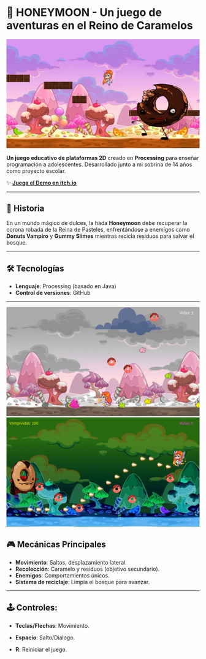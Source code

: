 # 🍭 HONEYMOON - Un juego de aventuras en el Reino de Caramelos  

![Captura del Juego](https://github.com/salvavelazquez/Proyecto-Juego-Honeymoon/blob/main/2.png)


**Un juego educativo de plataformas 2D** creado en **Processing** para enseñar programación a adolescentes. Desarrollado junto a mi sobrina de 14 años como proyecto escolar.  

✨ [**Juega el Demo en itch.io**](https://salvavelazquez.itch.io/honeymoon) 

---

## 📖 Historia  
En un mundo mágico de dulces, la hada **Honeymoon** debe recuperar la corona robada de la Reina de Pasteles, enfrentándose a enemigos como **Donuts Vampiro** y **Gummy Slimes** mientras recicla residuos para salvar el bosque.  

---

## 🛠️ Tecnologías  
- **Lenguaje**: Processing (basado en Java)  
- **Control de versiones**: GitHub  

---
![Captura del Juego](https://github.com/salvavelazquez/Proyecto-Juego-Honeymoon/blob/main/1.png)
![Captura del Juego](https://github.com/salvavelazquez/Proyecto-Juego-Honeymoon/blob/main/4.png)

## 🎮 Mecánicas Principales  
- **Movimiento**: Saltos, desplazamiento lateral.  
- **Recolección**: Caramelo y residuos (objetivo secundario).  
- **Enemigos**: Comportamientos únicos.  
- **Sistema de reciclaje**: Limpia el bosque para avanzar.  

---
## 🕹️ Controles:  
- **Teclas/Flechas**: Movimiento.  

- **Espacio**: Salto/Dialogo.
- **R**: Reiniciar el juego.
